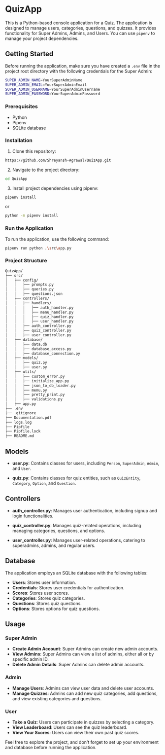 # QuizApp

This is a Python-based console application for a Quiz. The application is designed to manage users, categories, questions, and quizzes. It provides functionality for Super Admins, Admins, and Users. You can use `pipenv` to manage your project dependencies.

## Getting Started

Before running the application, make sure you have created a `.env` file in the project root directory with the following credentials for the Super Admin:

```bash
SUPER_ADMIN_NAME=YourSuperAdminName
SUPER_ADMIN_EMAIL=YourSuperAdminEmail
SUPER_ADMIN_USERNAME=YourSuperAdminUsername
SUPER_ADMIN_PASSWORD=YourSuperAdminPassword
```

### Prerequisites

- Python
- Pipenv
- SQLite database

### Installation

1. Clone this repository:

```bash
https://github.com/Shreyansh-Agrawal/QuizApp.git
```

2. Navigate to the project directory:

```bash
cd QuizApp
```

3. Install project dependencies using pipenv:
   
```bash
pipenv install
```
or
```bash
python -m pipenv install
```

### Run the Application

To run the application, use the following command:

```bash
pipenv run python .\src\app.py 
```

### Project Structure

```bash
QuizApp/
├── src/
│   ├── config/
│   │   ├── prompts.py
│   │   ├── queries.py
│   │   ├── questions.json
│   ├── controllers/
│   │   ├── handlers/
│   │   │   ├── auth_handler.py
│   │   │   ├── menu_handler.py
│   │   │   ├── quiz_handler.py
│   │   │   ├── user_handler.py
│   │   ├── auth_controller.py
│   │   ├── quiz_controller.py
│   │   ├── user_controller.py
│   ├── database/
│   │   ├── data.db
│   │   ├── database_access.py
│   │   ├── database_connection.py
│   ├── models/
│   │   ├── quiz.py
│   │   ├── user.py
│   ├── utils/
│   │   ├── custom_error.py
│   │   ├── initialize_app.py
│   │   ├── json_to_db_loader.py
│   │   ├── menu.py
│   │   ├── pretty_print.py
│   │   ├── validations.py
│   ├── app.py
├── .env
├── .gitignore
├── Documentation.pdf
├── logs.log
├── Pipfile
├── Pipfile.lock
├── README.md
```

## Models

- **user.py**: Contains classes for users, including `Person`, `SuperAdmin`, `Admin`, and `User`.

- **quiz.py**: Contains classes for quiz entities, such as `QuizEntity`, `Category`, `Option`, and `Question`.

## Controllers

- **auth_controller.py**: Manages user authentication, including signup and login functionalities.

- **quiz_controller.py**: Manages quiz-related operations, including managing categories, questions, and options.

- **user_controller.py**: Manages user-related operations, catering to superadmins, admins, and regular users.

## Database

The application employs an SQLite database with the following tables:

- **Users**: Stores user information.
- **Credentials**: Stores user credentials for authentication.
- **Scores**: Stores user scores.
- **Categories**: Stores quiz categories.
- **Questions**: Stores quiz questions.
- **Options**: Stores options for quiz questions.

## Usage

### Super Admin

- **Create Admin Account**: Super Admins can create new admin accounts.
- **View Admins**: Super Admins can view a list of admins, either all or by specific admin ID.
- **Delete Admin Details**: Super Admins can delete admin accounts.

### Admin

- **Manage Users**: Admins can view user data and delete user accounts.
- **Manage Quizzes**: Admins can add new quiz categories, add questions, and view existing categories and questions.

### User

- **Take a Quiz**: Users can participate in quizzes by selecting a category.
- **View Leaderboard**: Users can see the quiz leaderboard.
- **View Your Scores**: Users can view their own past quiz scores.

Feel free to explore the project, and don't forget to set up your environment and database before running the application.
